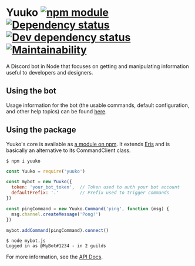 # Yuuko [![npm module](https://img.shields.io/npm/v/yuuko.svg)](https://www.npmjs.com/package/yuuko) [![Dependency status](https://img.shields.io/david/Geo1088/yuuko.svg)](https://david-dm.org/geo1088/yuuko) [![Dev dependency status](https://david-dm.org/geo1088/yuuko/dev-status.svg)](https://david-dm.org/geo1088/yuuko?type=dev) [![Maintainability](https://api.codeclimate.com/v1/badges/2998a8186e36f08affa0/maintainability)](https://codeclimate.com/github/Geo1088/yuuko/maintainability)

A Discord bot in Node that focuses on getting and manipulating information useful to developers and designers.

## Using the bot

Usage information for the bot (the usable commands, default configuration, and other help topics) can be found [here](https://geo1088.github.io/yuuko).

## Using the package

Yuuko's core is available as [a module on npm](https://www.npmjs.com/package/yuuko). It extends [Eris](https://github.com/abalabahaha/eris) and is basically an alternative to its CommandClient class.

```
$ npm i yuuko
```

```js
const Yuuko = require('yuuko')

const mybot = new Yuuko({
  token: 'your_bot_token',  // Token used to auth your bot account
  defaultPrefix: '.'        // Prefix used to trigger commands
})

const pingCommand = new Yuuko.Command('ping', function (msg) {
  msg.channel.createMessage('Pong!')
})

mybot.addCommand(pingCommand).connect()
```

```
$ node mybot.js
Logged in as @MyBot#1234 - in 2 guilds
```

For more information, see the [API Docs](http://geo1088.github.io/yuuko/docs/).
